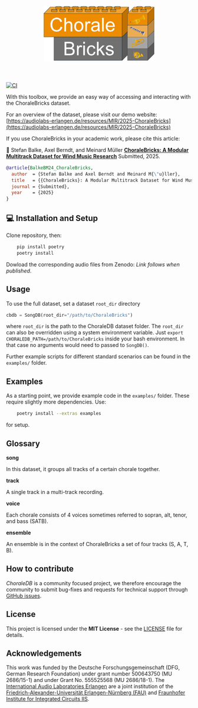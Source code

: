 <h1 align="center">
<img src="https://raw.githubusercontent.com/stefan-balke/choralebricks/refs/heads/main/docs/img/logo_cb.png" width="300">
</h1><br>

[![CI](https://github.com/stefan-balke/choralebricks/actions/workflows/python-package.yml/badge.svg)](https://github.com/stefan-balke/choralebricks/actions/workflows/python-package.yml)

With this toolbox, we provide an easy way of accessing and interacting with the ChoraleBricks dataset.

For an overview of the dataset, please visit our demo website:<br />
[https://audiolabs-erlangen.de/resources/MIR/2025-ChoraleBricks](https://audiolabs-erlangen.de/resources/MIR/2025-ChoraleBricks)

If you use ChoraleBricks in your academic work, please cite this article:

:blue_book: Stefan Balke, Axel Berndt, and Meinard Müller
[**ChoraleBricks: A Modular Multitrack Dataset for Wind Music Research**](#)
Submitted, 2025.


```bibtex
@article{BalkeBM24_ChoraleBricks,
  author  = {Stefan Balke and Axel Berndt and Meinard M{\"u}ller},
  title   = {{ChoraleBricks}: A Modular Multitrack Dataset for Wind Music Research},
  journal = {Submitted},
  year    = {2025}
}
```

## :computer: Installation and Setup

Clone repository, then:

```bash
    pip install poetry
    poetry install
```

Dowload the corresponding audio files from Zenodo: *Link follows when published*.

## Usage

To use the full dataset, set a dataset `root_dir` directory

```python
cbdb = SongDB(root_dir="/path/to/ChoraleBricks")
```

where `root_dir` is the path to the ChoraleDB dataset folder.
The `root_dir` can also be overridden using a system environment variable.
Just ```export CHORALEDB_PATH=/path/to/ChoraleBricks``` inside your bash environment.
In that case no arguments would need to passed to `SongDB()`.

Further example scripts for different standard scenarios can be found in the `examples/` folder.

## Examples

As a starting point, we provide example code in the `examples/` folder.
These require slightly more dependencies. Use:
```bash
    poetry install --extras examples
```
for setup.

## Glossary

**song**

In this dataset, it groups all tracks of a certain chorale together.

**track**

A single track in a multi-track recording.

**voice**

Each chorale consists of 4 voices sometimes referred to sopran, alt, tenor, and bass (SATB).

**ensemble**

An ensemble is in the context of ChoraleBricks a set of four tracks (S, A, T, B).

## How to contribute

_ChoraleDB_ is a community focused project, we therefore encourage the community to submit bug-fixes and requests for technical support through [GitHub issues](https://github.com/stefan-balke/choralebricks/issues/new).

## License

This project is licensed under the **MIT License** - see the [LICENSE](./LICENSE) file for details.

## Acknowledgements

This work was funded by the Deutsche Forschungsgemeinschaft (DFG, German Research Foundation) under grant number 500643750 (MU 2686/15-1) and under Grant No. 555525568 (MU 2686/18-1).
The [International Audio Laboratories Erlangen](https://audiolabs-erlangen.de) are a joint institution of the [Friedrich-Alexander-Universität Erlangen-Nürnberg (FAU)](https://www.fau.eu) and [Fraunhofer Institute for Integrated Circuits IIS](https://www.iis.fraunhofer.de/en.html).